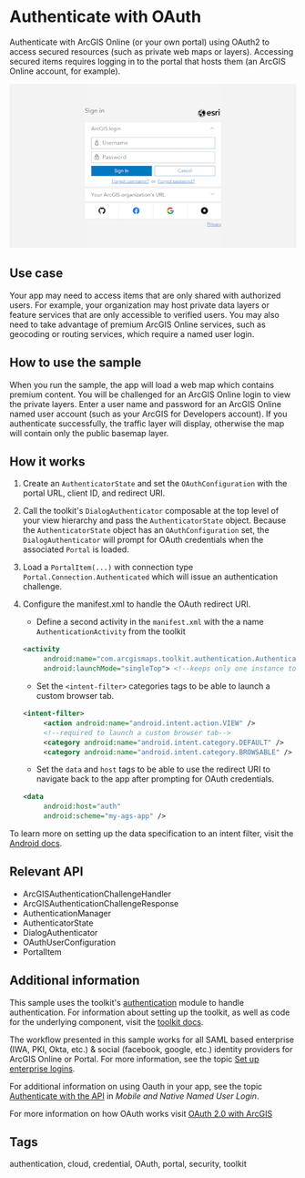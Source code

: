# Authenticate with OAuth

Authenticate with ArcGIS Online (or your own portal) using OAuth2 to access secured resources (such as private web maps or layers). Accessing secured items requires logging in to the portal that hosts them (an ArcGIS Online account, for example).

![Image of authenticate with OAuth](authenticate-with-oauth.png)

## Use case

Your app may need to access items that are only shared with authorized users. For example, your organization may host private data layers or feature services that are only accessible to verified users. You may also need to take advantage of premium ArcGIS Online services, such as geocoding or routing services, which require a named user login.

## How to use the sample

When you run the sample, the app will load a web map which contains premium content. You will be challenged for an ArcGIS Online login to view the private layers. Enter a user name and password for an ArcGIS Online named user account (such as your ArcGIS for Developers account). If you authenticate successfully, the traffic layer will display, otherwise the map will contain only the public basemap layer.

## How it works

1. Create an `AuthenticatorState` and set the `OAuthConfiguration` with the portal URL, client ID, and redirect URI.
2. Call the toolkit's `DialogAuthenticator` composable at the top level of your view hierarchy and pass the `AuthenticatorState` object. Because the `AuthenticatorState` object has an `OAuthConfiguration` set, the `DialogAuthenticator` will prompt for OAuth credentials when the associated `Portal` is loaded.
3. Load a `PortalItem(...)` with connection type `Portal.Connection.Authenticated` which will issue an authentication challenge.
4. Configure the manifest.xml to handle the OAuth redirect URI.
   * Define a second activity in the `manifest.xml` with the a name `AuthenticationActivity` from the toolkit

   ```xml
   <activity
        android:name="com.arcgismaps.toolkit.authentication.AuthenticationActivity"
        android:launchMode="singleTop"> <!--keeps only one instance to the top of the stack-->
   ```

   * Set the `<intent-filter>` categories tags to be able to launch a custom browser tab.

   ```xml
   <intent-filter>
        <action android:name="android.intent.action.VIEW" />
        <!--required to launch a custom browser tab-->
        <category android:name="android.intent.category.DEFAULT" />
        <category android:name="android.intent.category.BROWSABLE" />
   ```

   * Set the `data` and `host` tags to be able to use the redirect URI to navigate back to the app after prompting for OAuth credentials.

   ```xml
   <data
        android:host="auth"
        android:scheme="my-ags-app" />
   ```

To learn more on setting up the data specification to an intent filter, visit the [Android docs](https://developer.android.com/guide/topics/manifest/data-element).

## Relevant API

* ArcGISAuthenticationChallengeHandler
* ArcGISAuthenticationChallengeResponse
* AuthenticationManager
* AuthenticatorState
* DialogAuthenticator
* OAuthUserConfiguration
* PortalItem

## Additional information

This sample uses the toolkit's [authentication](https://github.com/Esri/arcgis-maps-sdk-kotlin-toolkit/tree/main/toolkit/authentication#authenticator) module to handle authentication. For information about setting up the toolkit, as well as code for the underlying component, visit the [toolkit docs](https://developers.arcgis.com/kotlin/toolkit/).

The workflow presented in this sample works for all SAML based enterprise (IWA, PKI, Okta, etc.) & social (facebook, google, etc.) identity providers for ArcGIS Online or Portal. For more information, see the topic [Set up enterprise logins](https://doc.arcgis.com/en/arcgis-online/administer/enterprise-logins.htm).

For additional information on using Oauth in your app, see the topic [Authenticate with the API](https://developers.arcgis.com/documentation/core-concepts/security-and-authentication/mobile-and-native-user-logins/) in *Mobile and Native Named User Login*.

For more information on how OAuth works visit [OAuth 2.0 with ArcGIS](https://developers.arcgis.com/documentation/mapping-apis-and-services/security/oauth-2.0/)

## Tags

authentication, cloud, credential, OAuth, portal, security, toolkit
